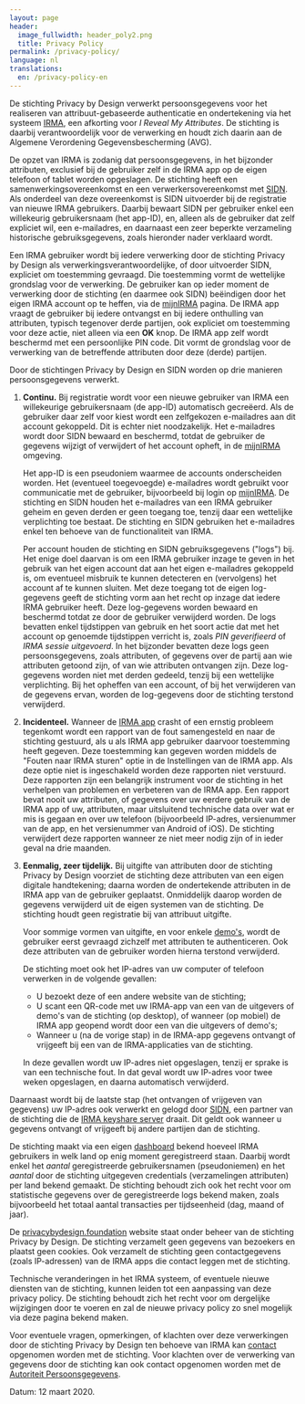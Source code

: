 ```yaml
---
layout: page
header:
  image_fullwidth: header_poly2.png
  title: Privacy Policy
permalink: /privacy-policy/
language: nl
translations:
  en: /privacy-policy-en
---
```


De stichting Privacy by Design verwerkt persoonsgegevens voor het
realiseren van attribuut-gebaseerde authenticatie en ondertekening via
het systeem [IRMA](/irma), een afkorting voor *I Reveal My Attributes*.
De stichting is daarbij verantwoordelijk voor de verwerking en houdt
zich daarin aan de Algemene Verordening Gegevensbescherming (AVG).

De opzet van IRMA is zodanig dat persoonsgegevens, in het bijzonder
attributen, exclusief bij de gebruiker zelf in de IRMA app op de eigen
telefoon of tablet worden opgeslagen.  De stichting heeft een
samenwerkingsovereenkomst en een verwerkersovereenkomst met
[SIDN](https://www.sidn.nl/nieuws-en-blogs/sidn-en-privacy-by-design-bundelen-krachten-voor-privacyvriendelijke-elektronische-identiteiten-via-irma).
Als onderdeel van deze overeenkomst is SIDN uitvoerder bij de
registratie van nieuwe IRMA gebruikers.  Daarbij bewaart SIDN per
gebruiker enkel een willekeurig gebruikersnaam (het app-ID), en,
alleen als de gebruiker dat zelf expliciet wil, een e-mailadres, en
daarnaast een zeer beperkte verzameling historische gebruiksgegevens,
zoals hieronder nader verklaard wordt.

Een IRMA gebruiker wordt bij iedere verwerking door de stichting
Privacy by Design als verwerkingsverantwoordelijke, of door uitvoerder
SIDN, expliciet om toestemming gevraagd. Die toestemming vormt de
wettelijke grondslag voor de verwerking. De gebruiker kan op ieder
moment de verwerking door de stichting (en daarmee ook SIDN)
beëindigen door het eigen IRMA account op te heffen, via de
[mijnIRMA](/mijnirma) pagina. De IRMA app vraagt de gebruiker bij
iedere ontvangst en bij iedere onthulling van attributen, typisch
tegenover derde partijen, ook expliciet om toestemming voor deze
actie, niet alleen via een **OK** knop.  De IRMA app zelf wordt
beschermd met een persoonlijke PIN code. Dit vormt de grondslag voor
de verwerking van de betreffende attributen door deze (derde)
partijen.

Door de stichtingen Privacy by Design en SIDN worden op drie manieren
persoonsgegevens verwerkt.

1. **Continu.** Bij registratie wordt voor een nieuwe gebruiker van
   IRMA een willekeurige gebruikersnaam (de app-ID) automatisch gecreëerd. Als de
   gebruiker daar zelf voor kiest wordt een zelfgekozen e-mailadres
   aan dit account gekoppeld. Dit is echter niet noodzakelijk. Het
   e-mailadres wordt door SIDN bewaard en beschermd, totdat de
   gebruiker de gegevens wijzigt of verwijdert of het account opheft,
   in de [mijnIRMA](/mijnirma) omgeving.

   Het app-ID is een pseudoniem waarmee de
   accounts onderscheiden worden. Het (eventueel toegevoegde) e-mailadres
   wordt gebruikt voor communicatie met de gebruiker,
   bijvoorbeeld bij login op [mijnIRMA](/mijnirma). De stichting en
   SIDN houden het e-mailadres van een IRMA gebruiker geheim en geven
   derden er geen toegang toe, tenzij daar een wettelijke verplichting
   toe bestaat. De stichting en SIDN gebruiken het e-mailadres enkel
   ten behoeve van de functionaliteit van IRMA.

   Per account houden de stichting en SIDN gebruiksgegevens ("logs")
   bij. Het enige doel daarvan is om een IRMA gebruiker inzage te
   geven in het gebruik van het eigen account dat aan het eigen e-mailadres
   gekoppeld is, om eventueel misbruik te kunnen detecteren en
   (vervolgens) het account af te kunnen sluiten. Met deze toegang tot
   de eigen log-gegevens geeft de stichting vorm aan het recht op
   inzage dat iedere IRMA gebruiker heeft. Deze log-gegevens worden
   bewaard en beschermd totdat ze door de gebruiker verwijderd
   worden. De logs bevatten enkel tijdstippen van gebruik en het soort
   actie dat met het account op genoemde tijdstippen verricht is,
   zoals *PIN geverifieerd* of *IRMA sessie uitgevoerd*. In het
   bijzonder bevatten deze logs geen persoonsgegevens, zoals
   attributen, of gegevens over de partij aan wie attributen getoond
   zijn, of van wie attributen ontvangen zijn. Deze log-gegevens
   worden niet met derden gedeeld, tenzij bij een wettelijke
   verplichting. Bij het opheffen van een account, of bij het
   verwijderen van de gegevens ervan, worden de log-gegevens door de
   stichting terstond verwijderd.

2. **Incidenteel.** Wanneer de [IRMA app](/download) crasht of een
   ernstig probleem tegenkomt wordt een rapport van de fout samengesteld
   en naar de stichting gestuurd, als u als IRMA app gebruiker daarvoor
   toestemming heeft gegeven. Deze toestemming kan gegeven worden middels
   de "Fouten naar IRMA sturen" optie in de Instellingen van de IRMA app.
   Als deze optie niet is ingeschakeld worden deze rapporten niet verstuurd.
   Deze rapporten zijn een
   belangrijk instrument voor de stichting in het verhelpen van problemen
   en verbeteren van de IRMA app. Een rapport bevat nooit uw
   attributen, of gegevens over uw eerdere gebruik van de IRMA app of uw,
   attributen, maar uitsluitend technische data over wat er mis is gegaan en 
   over uw telefoon (bijvoorbeeld IP-adres, versienummer van de app, en het
   versienummer van Android of iOS). De stichting verwijdert deze rapporten
   wanneer ze niet meer nodig zijn of in ieder geval na drie maanden.

3. **Eenmalig, zeer tijdelijk.** Bij uitgifte van attributen door de
   stichting Privacy by Design voorziet de stichting deze attributen
   van een eigen digitale handtekening; daarna worden de ondertekende
   attributen in de IRMA app van de gebruiker geplaatst. Onmiddelijk
   daarop worden de gegevens verwijderd uit de eigen systemen van de
   stichting. De stichting houdt geen registratie bij van attribuut
   uitgifte.

   Voor sommige vormen van uitgifte, en voor enkele <a href="/demo/">demo's</a>,
   wordt de gebruiker eerst gevraagd zichzelf met attributen te authenticeren. Ook deze
   attributen van de gebruiker worden hierna terstond verwijderd.

   De stichting moet ook het IP-adres van uw computer of telefoon
   verwerken in de volgende gevallen:

   * U bezoekt deze of een andere website van de stichting;
   * U scant een QR-code met uw IRMA-app van een van de uitgevers of demo's
     van de stichting (op desktop), of wanneer (op mobiel) de IRMA app geopend
     wordt door een van die uitgevers of demo's;
   * Wanneer u (na de vorige stap) in de IRMA-app gegevens ontvangt of vrijgeeft
     bij een van de IRMA-applicaties van de stichting.

   In deze gevallen wordt uw IP-adres niet opgeslagen, tenzij er sprake is van
   een technische fout. In dat geval wordt uw IP-adres voor twee weken opgeslagen,
   en daarna automatisch verwijderd.

Daarnaast wordt bij de laatste stap (het ontvangen of vrijgeven van gegevens)
uw IP-adres ook verwerkt en gelogd door [SIDN](https://sidn.nl), een partner
van de stichting die de [IRMA keyshare server](/irma-uitleg/#motorkap) draait.
Dit geldt ook wanneer u gegevens ontvangt of vrijgeeft bij andere partijen
dan de stichting.

De stichting maakt via een eigen [dashboard](/dashboard/)
bekend hoeveel IRMA gebruikers in welk land op enig moment
geregistreerd staan. Daarbij wordt enkel het *aantal* geregistreerde
gebruikersnamen (pseudoniemen) en het *aantal* door de stichting
uitgegeven credentials (verzamelingen attributen) per land bekend
gemaakt. De stichting behoudt zich ook het recht voor om statistische
gegevens over de geregistreerde logs bekend maken, zoals bijvoorbeeld
het totaal aantal transacties per tijdseenheid (dag, maand of jaar).

De [privacybydesign.foundation](https://privacybydesign.foundation)
website staat onder beheer van de stichting Privacy by Design. De
stichting verzamelt geen gegevens van bezoekers en plaatst geen
cookies. Ook verzamelt de stichting geen contactgegevens (zoals
IP-adressen) van de IRMA apps die contact leggen met de stichting.

Technische veranderingen in het IRMA systeem, of eventuele nieuwe
diensten van de stichting, kunnen leiden tot een aanpassing van deze
privacy policy. De stichting behoudt zich het recht voor om dergelijke
wijzigingen door te voeren en zal de nieuwe privacy policy zo snel
mogelijk via deze pagina bekend maken.

Voor eventuele vragen, opmerkingen, of klachten over deze verwerkingen
door de stichting Privacy by Design ten behoeve van IRMA kan
[contact](/contact) opgenomen worden met de stichting. Voor klachten
over de verwerking van gegevens door de stichting kan ook contact
opgenomen worden met de [Autoriteit
Persoonsgegevens](https://autoriteitpersoonsgegevens.nl).

Datum: 12 maart 2020.
